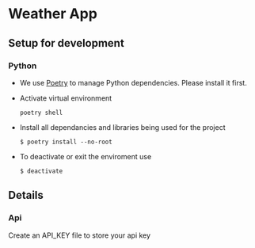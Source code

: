 # Weather App

## Setup for development

### Python

- We use [Poetry](https://python-poetry.org) to manage Python dependencies. Please install it first.

- Activate virtual environment
  ```console
  poetry shell
  ```
- Install all dependancies and libraries being used for the project
  ```console
  $ poetry install --no-root
  ```

- To deactivate or exit the enviroment use
  ```console
  $ deactivate
  ```

## Details
### Api

Create an API_KEY file to store your api key


